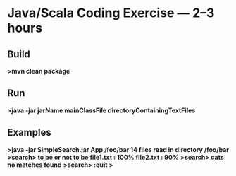 ﻿# Java/Scala Coding Exercise — 2–3 hours

## Build

**>mvn clean package**

## Run

**>java -jar jarName mainClassFile directoryContainingTextFiles**

## Examples

**>java -jar SimpleSearch.jar App /foo/bar 14 files read in directory /foo/bar**
**>search> to be or not to be file1.txt : 100% file2.txt : 90%**
**>search> cats no matches found**
**>search> :quit >**
